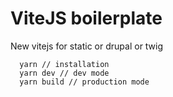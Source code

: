 
# ViteJS boilerplate
New vitejs for static or drupal or twig

```
  yarn // installation
  yarn dev // dev mode
  yarn build // production mode
```